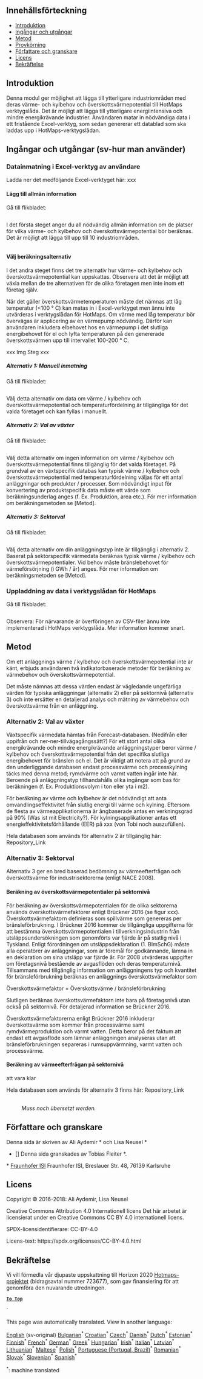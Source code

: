 <h2> Innehållsförteckning </h2><ul><li> <a href="#introduction">Introduktion</a> </li><li> <a href="#inputs-and-outputs">Ingångar och utgångar</a> </li><li> <a href="#method">Metod</a> </li><li> <a href="#sample-run">Provkörning</a> </li><li> <a href="#authors-and-reviewers">Författare och granskare</a> </li><li> <a href="#license">Licens</a> </li><li> <a href="#acknowledgement">Bekräftelse</a> </li></ul><h2> Introduktion </h2><p> Denna modul ger möjlighet att lägga till ytterligare industriområden med deras värme- och kylbehov och överskottsvärmepotential till HotMaps verktygslåda. Det är möjligt att lägga till ytterligare energiintensiva och mindre energikrävande industrier. Användaren matar in nödvändiga data i ett fristående Excel-verktyg, som sedan genererar ett datablad som ska laddas upp i HotMaps-verktygslådan. </p><h2> Ingångar och utgångar (sv-hur man använder) </h2><h3> Datainmatning i Excel-verktyg av användare </h3><p> Ladda ner det medföljande Excel-verktyget här: xxx </p><h4> Lägg till allmän information </h4><p> Gå till flikbladet: <figure><img alt="" src="https://github.com/HotMaps/hotmaps_wiki/blob/master/Images/cm_add_industry_plant/General_information.PNG"/></figure></p><p> I det första steget anger du all nödvändig allmän information om de platser för vilka värme- och kylbehov och överskottsvärmepotential bör beräknas. Det är möjligt att lägga till upp till 10 industriområden. </p><figure><img alt="" src="https://github.com/HotMaps/hotmaps_wiki/blob/master/Images/cm_add_industry_plant/General_information_Box.PNG"/></figure><h4> Välj beräkningsalternativ </h4><p> I det andra steget finns det tre alternativ hur värme- och kylbehov och överskottsvärmepotential kan uppskattas. Observera att det är möjligt att växla mellan de tre alternativen för de olika företagen men inte inom ett företag själv. </p><p> När det gäller överskottsvärmetemperaturen måste det nämnas att låg temperatur (&lt;100 ° C) kan matas in i Excel-verktyget men ännu inte utvärderas i verktygslådan för HotMaps. Om värme med låg temperatur bör övervägas är applicering av en värmepump nödvändig. Därför kan användaren inkludera elbehovet hos en värmepump i det slutliga energibehovet för el och lyfta temperaturen på den genererade överskottsvärmen upp till intervallet 100-200 ° C. </p><p> xxx Img Steg xxx </p><h5> Alternativ 1: Manuell inmatning </h5><p> Gå till flikbladet: <figure><img alt="" src="https://github.com/HotMaps/hotmaps_wiki/blob/master/Images/cm_add_industry_plant/Option1.PNG"/></figure></p><p> Välj detta alternativ om data om värme / kylbehov och överskottsvärmepotential och temperaturfördelning är tillgängliga för det valda företaget och kan fyllas i manuellt. </p><h5> Alternativ 2: Val av växter </h5><p> Gå till flikbladet: <figure><img alt="" src="https://github.com/HotMaps/hotmaps_wiki/blob/master/Images/cm_add_industry_plant/Option2.PNG"/></figure></p><p> Välj detta alternativ om ingen information om värme / kylbehov och överskottsvärmepotential finns tillgänglig för det valda företaget. På grundval av en växtspecifik databas kan typisk värme / kylbehov och överskottsvärmepotential med temperaturfördelning väljas för ett antal anläggningar och produkter / processer. Som nödvändigt input för konvertering av produktspecifik data måste ett värde som beräkningsunderlag anges (f. Ex. Produktion, area etc.). För mer information om beräkningsmetoden se [Metod]. </p><h5> Alternativ 3: Sektorval </h5><p> Gå till flikbladet: <figure><img alt="" src="https://github.com/HotMaps/hotmaps_wiki/blob/master/Images/cm_add_industry_plant/Option3.PNG"/></figure></p><p> Välj detta alternativ om din anläggningstyp inte är tillgänglig i alternativ 2. Baserat på sektorspecifik värmedata beräknas typisk värme / kylbehov och överskottsvärmepotentialer. Vid behov måste bränslebehovet för värmeförsörjning (i GWh / år) anges. För mer information om beräkningsmetoden se [Metod]. </p><h3> Uppladdning av data i verktygslådan för HotMaps </h3><p> Gå till flikbladet: <figure><img alt="" src="https://github.com/HotMaps/hotmaps_wiki/blob/master/Images/cm_add_industry_plant/Data_Import.PNG"/></figure></p><p> Observera: För närvarande är överföringen av CSV-filer ännu inte implementerad i HotMaps verktygslåda. Mer information kommer snart. </p><h2> Metod </h2><p> Om ett anläggnings värme / kylbehov och överskottsvärmepotential inte är känt, erbjuds användaren två indikatorbaserade metoder för beräkning av värmebehov och överskottsvärmepotential. </p><p> Det måste nämnas att dessa värden endast är vägledande ungefärliga värden för typiska anläggningar (alternativ 2) eller på sektornivå (alternativ 3) och inte ersätter en detaljerad analys och mätning av värmebehov och överskottsvärme från en anläggning. </p><h3> Alternativ 2: Val av växter </h3><p> Växtspecifik värmedata hämtas från Forecast-databasen. (Nedifrån eller uppifrån och ner-ner-tillvägagångssätt?) För ett stort antal olika energikrävande och mindre energikrävande anläggningstyper beror värme / kylbehov och överskottsvärmepotential från det specifika slutliga energibehovet för bränslen och el. Det är viktigt att notera att på grund av den underliggande databasen endast processvärme och processkylning täcks med denna metod; rymdvärme och varmt vatten ingår inte här. Beroende på anläggningstyp tillhandahålls olika ingångar som bas för beräkningen (f. Ex. Produktionsvolym i ton eller yta i m2). </p><p> För beräkning av värme och kylbehov är det nödvändigt att anta omvandlingseffektivitet från slutlig energi till värme och kylning. Eftersom de flesta av värmeapplikationerna är ångbaserade antas en verkningsgrad på 90% (Was ist mit Electricity?). För kylningsapplikationer antas ett energieffektivitetsförhållande (EER) på xxx (von Tobi noch auszufüllen). </p><p> Hela databasen som används för alternativ 2 är tillgänglig här: Repository_Link </p><h3> Alternativ 3: Sektorval </h3><p> Alternativ 3 ger en bred baserad bedömning av värmeefterfrågan och överskottsvärme för industrisektorerna (enligt NACE 2008). </p><h4> Beräkning av överskottsvärmepotentialer på sektornivå </h4><p> För beräkning av överskottsvärmepotentialen för de olika sektorerna används överskottsvärmefaktorer enligt Brückner 2016 (se figur xxx). Överskottsvärmefaktorn definieras som spillvärme som genereras per bränsleförbrukning. I Brückner 2016 kommer de tillgängliga uppgifterna för att bestämma överskottsvärmepotentialen i tillverkningsindustrin från utsläppsundersökningen som genomförts var fjärde år på statlig nivå i Tyskland. Enligt förordningen om utsläppsdeklaration (1. BImSchG) måste alla operatörer av anläggningar, som är föremål för godkännande, lämna in en deklaration om sina utsläpp var fjärde år. För 2008 utvärderas uppgifter om företagsnivå bestående av avgasflöden och deras temperaturnivå. Tillsammans med tillgänglig information om anläggningens typ och kvantitet för bränsleförbrukning beräknas en anläggnings överskottsvärmefaktor som </p><p> Överskottsvärmefaktor = Överskottsvärme / bränsleförbrukning </p><p> Slutligen beräknas överskottsvärmefaktorn inte bara på företagsnivå utan också på sektornivå. För detaljerad information se Brückner 2016. </p><p> Överskottsvärmefaktorerna enligt Brückner 2016 inkluderar överskottsvärme som kommer från processvärme samt rymdvärmeproduktion och varmt vatten. Detta beror på det faktum att endast ett avgasflöde som lämnar anläggningen analyseras utan att bränsleförbrukningen separeras i rumsuppvärmning, varmt vatten och processvärme. </p><h4> Beräkning av värmeefterfrågan på sektornivå </h4><p> att vara klar </p><p> Hela databasen som används för alternativ 3 finns här: Repository_Link </p><figure><img alt="" src="https://github.com/HotMaps/hotmaps_wiki/blob/master/Images/cm_add_industry_plant/Factors.PNG"/><figcaption> <i><br/> Muss noch übersetzt werden.</i> </figcaption></figure><h2> Författare och granskare </h2><p> Denna sida är skriven av Ali Aydemir * och Lisa Neusel * </p><ul><li> [] Denna sida granskades av Tobias Fleiter *. </li></ul><p> * <a href="https://isi.fraunhofer.de/">Fraunhofer ISI</a> Fraunhofer ISI, Breslauer Str. 48, 76139 Karlsruhe </p><h2> Licens </h2><p> Copyright © 2016-2018: Ali Aydemir, Lisa Neusel </p><p> Creative Commons Attribution 4.0 Internationell licens Det här arbetet är licensierat under en Creative Commons CC BY 4.0 internationell licens. </p><p> SPDX-licensidentifierare: CC-BY-4.0 </p><p> Licens-text: https://spdx.org/licenses/CC-BY-4.0.html </p><h2> Bekräftelse </h2><p> Vi vill förmedla vår djupaste uppskattning till Horizon 2020 <a href="https://www.hotmaps-project.eu">Hotmaps-projektet</a> (bidragsavtal nummer 723677), som gav finansiering för att genomföra den nuvarande utredningen. </p><p><ins> <code><strong><a href="#table-of-contents">To Top</a></strong></code> </ins> </p><p> ` </p>

This page was automatically translated. View in another language:

[English](../en/CM-Add-industry-plant.md) (sv-original) [Bulgarian](../bg/CM-Add-industry-plant.md)<sup>\*</sup> [Croatian](../hr/CM-Add-industry-plant.md)<sup>\*</sup> [Czech](../cs/CM-Add-industry-plant.md)<sup>\*</sup> [Danish](../da/CM-Add-industry-plant.md)<sup>\*</sup> [Dutch](../nl/CM-Add-industry-plant.md)<sup>\*</sup> [Estonian](../et/CM-Add-industry-plant.md)<sup>\*</sup> [Finnish](../fi/CM-Add-industry-plant.md)<sup>\*</sup> [French](../fr/CM-Add-industry-plant.md)<sup>\*</sup> [German](../de/CM-Add-industry-plant.md)<sup>\*</sup> [Greek](../el/CM-Add-industry-plant.md)<sup>\*</sup> [Hungarian](../hu/CM-Add-industry-plant.md)<sup>\*</sup> [Irish](../ga/CM-Add-industry-plant.md)<sup>\*</sup> [Italian](../it/CM-Add-industry-plant.md)<sup>\*</sup> [Latvian](../lv/CM-Add-industry-plant.md)<sup>\*</sup> [Lithuanian](../lt/CM-Add-industry-plant.md)<sup>\*</sup> [Maltese](../mt/CM-Add-industry-plant.md)<sup>\*</sup> [Polish](../pl/CM-Add-industry-plant.md)<sup>\*</sup> [Portuguese (Portugal, Brazil)](../pt/CM-Add-industry-plant.md)<sup>\*</sup> [Romanian](../ro/CM-Add-industry-plant.md)<sup>\*</sup> [Slovak](../sk/CM-Add-industry-plant.md)<sup>\*</sup> [Slovenian](../sl/CM-Add-industry-plant.md)<sup>\*</sup> [Spanish](../es/CM-Add-industry-plant.md)<sup>\*</sup>  

<sup>\*</sup>: machine translated
